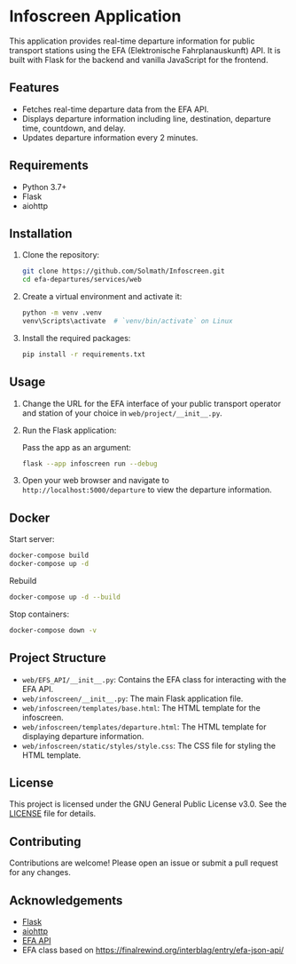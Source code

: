 # Infoscreen Application

This application provides real-time departure information for public transport stations using the EFA (Elektronische Fahrplanauskunft) API. It is built with Flask for the backend and vanilla JavaScript for the frontend.

## Features

- Fetches real-time departure data from the EFA API.
- Displays departure information including line, destination, departure time, countdown, and delay.
- Updates departure information every 2 minutes.

## Requirements

- Python 3.7+
- Flask
- aiohttp

## Installation

1. Clone the repository:
    ```bash
    git clone https://github.com/Solmath/Infoscreen.git
    cd efa-departures/services/web
    ```

2. Create a virtual environment and activate it:
    ```bash
    python -m venv .venv
    venv\Scripts\activate  # `venv/bin/activate` on Linux
    ```

3. Install the required packages:
    ```bash
    pip install -r requirements.txt
    ```

## Usage

1. Change the URL for the EFA interface of your public transport operator and station of your choice in `web/project/__init__.py`.

2. Run the Flask application:

    Pass the app as an argument:
    ```bash
    flask --app infoscreen run --debug
    ```

3. Open your web browser and navigate to `http://localhost:5000/departure` to view the departure information.

## Docker

Start server:

 ```bash
docker-compose build
docker-compose up -d
```

Rebuild
```bash
docker-compose up -d --build
```

Stop containers:
```bash
docker-compose down -v
```

## Project Structure

- `web/EFS_API/__init__.py`: Contains the EFA class for interacting with the EFA API.
- `web/infoscreen/__init__.py`: The main Flask application file.
- `web/infoscreen/templates/base.html`: The HTML template for the infoscreen.
- `web/infoscreen/templates/departure.html`: The HTML template for displaying departure information.
- `web/infoscreen/static/styles/style.css`: The CSS file for styling the HTML template.

## License

This project is licensed under the GNU General Public License v3.0. See the [LICENSE](LICENSE) file for details.

## Contributing

Contributions are welcome! Please open an issue or submit a pull request for any changes.

## Acknowledgements

- [Flask](https://flask.palletsprojects.com/)
- [aiohttp](https://docs.aiohttp.org/)
- [EFA API](https://www.efa.de/)
- EFA class based on https://finalrewind.org/interblag/entry/efa-json-api/
